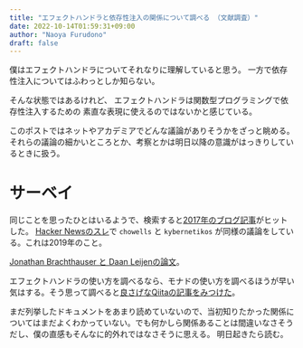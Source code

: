 ```yaml
---
title: "エフェクトハンドラと依存性注入の関係について調べる （文献調査）"
date: 2022-10-14T01:59:31+09:00
author: "Naoya Furudono"
draft: false
---
```


僕はエフェクトハンドラについてそれなりに理解していると思う。
一方で依存性注入についてはふわっとしか知らない。

そんな状態ではあるけれど、
エフェクトハンドラは関数型プログラミングで依存性注入するための
素直な表現に使えるのではないかと感じている。

このポストではネットやアカデミアでどんな議論がありそうかをざっと眺める。
それらの議論の細かいところとか、考察とかは明日以降の意識がはっきりしているときに扱う。

# サーベイ

同じことを思ったひとはいるようで、検索すると[2017年のブログ記事](https://danidiaz.medium.com/free-monads-and-effect-handlers-vs-dependency-injection-bca2eb95e580)がヒットした。
[Hacker Newsのスレ](https://news.ycombinator.com/item?id=20513108)で `chowells`
と `kybernetikos` が同様の議論をしている。これは2019年のこと。

[Jonathan Brachthauser と Daan Leijenの論文](https://www.microsoft.com/en-us/research/publication/programming-with-implicit-values-functions-and-control-or-implicit-functions-dynamic-binding-with-lexical-scoping/)。

エフェクトハンドラの使い方を調べるなら、モナドの使い方を調べるほうが早い気はする。そう思って調べると[良さげなQiitaの記事をみつけた](https://qiita.com/lotz/items/a903d3b2aec0c1d4f3ce#full_moon-extensible-effects)。

まだ列挙したドキュメントをあまり読めていないので、当初知りたかった関係についてはまだよくわかっていない。でも何かしら関係あることは間違いなさそうだし、僕の直感もそんなに的外れではなさそうに思える。
明日起きたら読む。

